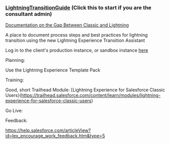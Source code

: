 ### [LightningTransitionGuide](https://help.salesforce.com/articleView?id=lex_change_management_app.htm&type=5) (Click this to start if you are the consultant admin)

[Documentation on the Gap Between Classic and Lightning](https://help.salesforce.com/articleView?id=lex_gaps_limitations.htm&type=5)

A place to document process steps and best practices for lightning transition using the new Lightning Experience Transition Assistant

Log in to the client's production instance, or sandbox instance [here](https://lightning-readiness-check.salesforce.com/change)

Planning:

Use the Lightning Experience Template Pack

Training:

Good, short Trailhead Module:  [Lightning Experience for Salesforce Classic Users}(https://trailhead.salesforce.com/content/learn/modules/lightning-experience-for-salesforce-classic-users)

Go Live:

Feedback:

https://help.salesforce.com/articleView?id=lex_encourage_work_feedback.htm&type=5


